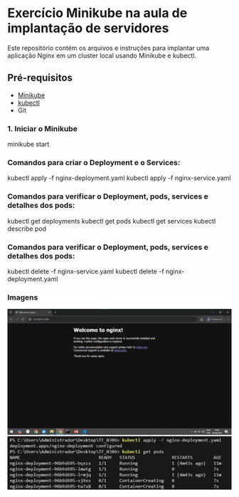 # Exercício Minikube na aula de implantação de servidores

Este repositório contém os arquivos e instruções para implantar uma aplicação Nginx em um cluster local usando Minikube e kubectl.

## Pré-requisitos

- [Minikube](https://minikube.sigs.k8s.io/docs/)
- [kubectl](https://kubernetes.io/docs/tasks/tools/)
- Git

### 1. Iniciar o Minikube
minikube start

### Comandos para criar o Deployment e o Services:
kubectl apply -f nginx-deployment.yaml
kubectl apply -f nginx-service.yaml


### Comandos para verificar o Deployment, pods, services e detalhes dos pods:
kubectl get deployments
kubectl get pods
kubectl get services
kubectl describe pod <nome-do-pod>

### Comandos para verificar o Deployment, pods, services e detalhes dos pods:
kubectl delete -f nginx-service.yaml
kubectl delete -f nginx-deployment.yaml

### Imagens
![Nginx no navegador](imagens/nginx.jpg)
![5 pods rodando](imagens/pods.jpg)
